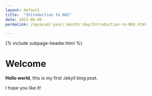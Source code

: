 ```yaml
---
layout: default
title:  "Introduction to NGS"
date: 2021-06-06
permalink: /ngsacad/:year/:month/:day/Introduction-to-NGS.html

---
```


{% include subpage-header.html %}

# Welcome

**Hello world**, this is my first Jekyll blog post.

I hope you like it!
